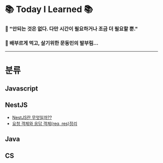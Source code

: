 # 📚 Today I Learned 📚

### 📌 "안되는 것은 없다. 다만 시간이 필요하거나 조금 더 필요할 뿐."

### 📌 배부르게 먹고, 살기위한 문동민의 발부림...

---

# 분류

## Javascript

## NestJS
- [NestJS란 무엇일까??](https://velog.io/@cook1008/NestJS-%EA%B0%9C%EC%9A%94)
- [요청 객체와 응답 객체(req, res)정리](https://velog.io/@cook1008/%EC%9A%94%EC%B2%AD-%EA%B0%9D%EC%B2%B4%EC%99%80-%EC%9D%91%EB%8B%B5-%EA%B0%9D%EC%B2%B4req-res%EC%A0%95%EB%A6%AC)
## Java

## CS

